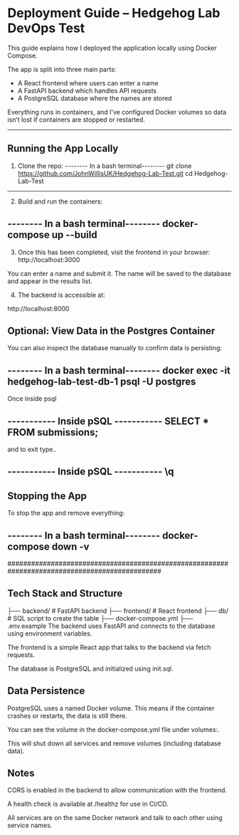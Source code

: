 
# Deployment Guide – Hedgehog Lab DevOps Test

This guide explains how I deployed the application locally using Docker Compose.

The app is split into three main parts:
- A React frontend where users can enter a name
- A FastAPI backend which handles API requests
- A PostgreSQL database where the names are stored

Everything runs in containers, and I’ve configured Docker volumes so data isn’t lost if containers are stopped or restarted.

---

## Running the App Locally

1. Clone the repo:
-------- In a bash terminal--------
git clone https://github.com/JohnWillisUK/Hedgehog-Lab-Test.git
cd Hedgehog-Lab-Test
-----------------------------------

2. Build and run the containers:

-------- In a bash terminal--------
docker-compose up --build
-----------------------------------

3. Once this has been completed, visit the frontend in your browser:
http://localhost:3000

You can enter a name and submit it. The name will be saved to the database and appear in the results list.

4. The backend is accessible at:

http://localhost:8000

## Optional: View Data in the Postgres Container
You can also inspect the database manually to confirm data is persisting:

-------- In a bash terminal--------
docker exec -it hedgehog-lab-test-db-1 psql -U postgres
-----------------------------------
Once inside psql

----------- Inside pSQL -----------
SELECT * FROM submissions;
-----------------------------------

and to exit type..

----------- Inside pSQL -----------
\q
-----------------------------------

## Stopping the App
To stop the app and remove everything:


-------- In a bash terminal--------
docker-compose down -v
-----------------------------------


###############################################################################################

## Tech Stack and Structure

├── backend/     # FastAPI backend
├── frontend/    # React frontend
├── db/          # SQL script to create the table
├── docker-compose.yml
├── .env.example
The backend uses FastAPI and connects to the database using environment variables.

The frontend is a simple React app that talks to the backend via fetch requests.

The database is PostgreSQL and initialized using init.sql.

## Data Persistence
PostgreSQL uses a named Docker volume. This means if the container crashes or restarts, the data is still there.

You can see the volume in the docker-compose.yml file under volumes:.

This will shut down all services and remove volumes (including database data).

## Notes
CORS is enabled in the backend to allow communication with the frontend.

A health check is available at /healthz for use in CI/CD.

All services are on the same Docker network and talk to each other using service names.
